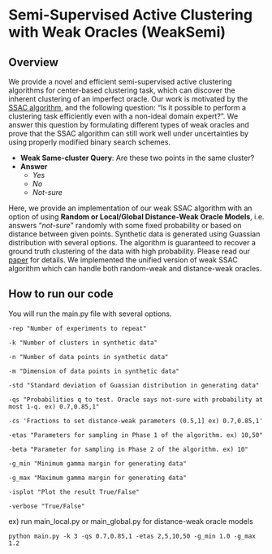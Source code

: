 # Semi-Supervised Active Clustering with Weak Oracles (WeakSemi)
## Overview
We provide a novel and efficient semi-supervised active clustering algorithms for center-based clustering task, which can discover the inherent clustering of an imperfect oracle. Our work is motivated by the [SSAC algorithm](https://papers.nips.cc/paper/6449-clustering-with-same-cluster-queries.pdf), and the following question: “Is it possible to perform a clustering task efficiently even with a non-ideal domain expert?”. We answer this question by formulating different types of weak oracles and prove that the SSAC algorithm can still work well under uncertainties by using properly modified binary search schemes.

- **Weak Same-cluster Query**: Are these two points in the same cluster?
- **Answer**
  - *Yes*
  - *No*
  - *Not-sure*

Here, we provide an implementation of our weak SSAC algorithm with an option of using **Random or Local/Global Distance-Weak Oracle Models**, i.e. answers “*not-sure*” randomly with some fixed probability or based on distance between given points. Synthetic data is generated using Guassian distribution with several options. The algorithm is guaranteed to recover a ground truth clustering of the data with high probability. Please read our [paper](https://arxiv.org/abs/1709.03202) for details. We implemented the unified version of weak SSAC algorithm which can handle both random-weak and distance-weak oracles.

## How to run our code
You will run the main.py file with several options.
```
-rep "Number of experiments to repeat"

-k "Number of clusters in synthetic data"

-n "Number of data points in synthetic data"

-m "Dimension of data points in synthetic data"

-std "Standard deviation of Guassian distribution in generating data"

-qs "Probabilities q to test. Oracle says not-sure with probability at most 1-q. ex) 0.7,0.85,1"

-cs 'Fractions to set distance-weak parameters (0.5,1] ex) 0.7,0.85,1'

-etas "Parameters for sampling in Phase 1 of the algorithm. ex) 10,50"

-beta "Parameter for sampling in Phase 2 of the algorithm. ex) 10"

-g_min "Minimum gamma margin for generating data"

-g_max "Maximum gamma margin for generating data"

-isplot "Plot the result True/False"

-verbose "True/False"
```

ex) run main_local.py or main_global.py for distance-weak oracle models
```
python main.py -k 3 -qs 0.7,0.85,1 -etas 2,5,10,50 -g_min 1.0 -g_max 1.2
```
